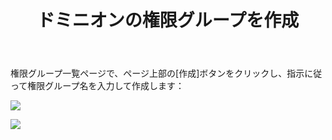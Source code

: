 ﻿---
title: ドミニオンの権限グループを作成
createTime: 2025/03/14 09:19:20
permalink: /jp/doc/player/group/create/
---

権限グループ一覧ページで、ページ上部の[作成]ボタンをクリックし、指示に従って権限グループ名を入力して作成します：

![](/player/group/create/1.png)

![](/player/group/create/2.png)
